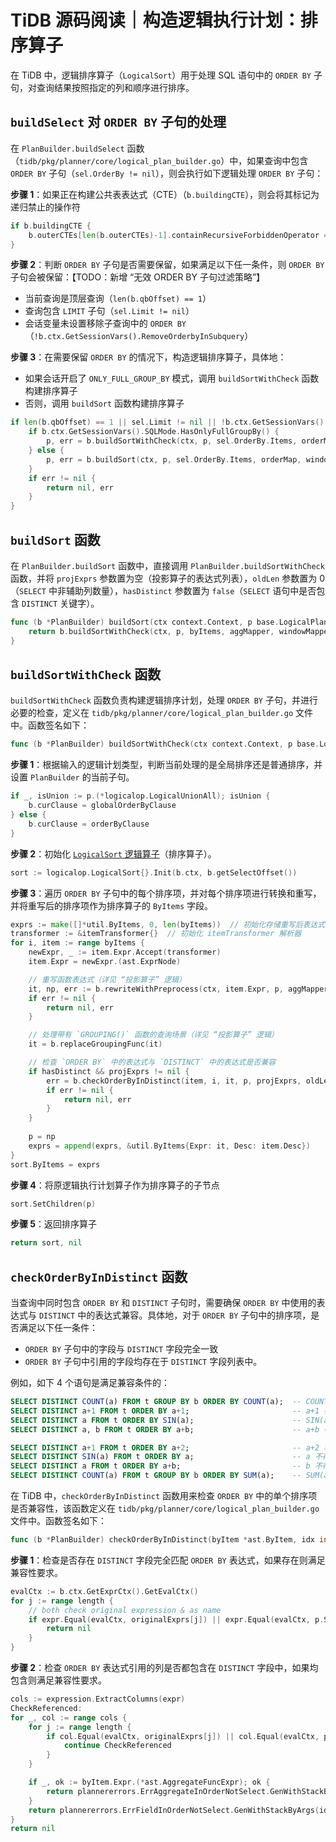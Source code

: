 # TiDB 源码阅读｜构造逻辑执行计划：排序算子

在 TiDB 中，逻辑排序算子（`LogicalSort`）用于处理 SQL 语句中的 `ORDER BY` 子句，对查询结果按照指定的列和顺序进行排序。

## `buildSelect` 对 `ORDER BY` 子句的处理

在 `PlanBuilder.buildSelect` 函数（`tidb/pkg/planner/core/logical_plan_builder.go`）中，如果查询中包含 `ORDER BY` 子句（`sel.OrderBy != nil`），则会执行如下逻辑处理 `ORDER BY` 子句：

**步骤 1**：如果正在构建公共表表达式（CTE）（`b.buildingCTE`），则会将其标记为递归禁止的操作符

```go
if b.buildingCTE {
    b.outerCTEs[len(b.outerCTEs)-1].containRecursiveForbiddenOperator = true
}
```

**步骤 2**：判断 `ORDER BY` 子句是否需要保留，如果满足以下任一条件，则 `ORDER BY` 子句会被保留：【TODO：新增 “无效 ORDER BY 子句过滤策略”】

- 当前查询是顶层查询（`len(b.qbOffset) == 1`）
- 查询包含 `LIMIT` 子句（`sel.Limit != nil`）
- 会话变量未设置移除子查询中的 `ORDER BY`（`!b.ctx.GetSessionVars().RemoveOrderbyInSubquery`）

**步骤 3**：在需要保留 `ORDER BY` 的情况下，构造逻辑排序算子，具体地：

- 如果会话开启了 `ONLY_FULL_GROUP_BY` 模式，调用 `buildSortWithCheck` 函数构建排序算子
- 否则，调用 `buildSort` 函数构建排序算子

```go
if len(b.qbOffset) == 1 || sel.Limit != nil || !b.ctx.GetSessionVars().RemoveOrderbyInSubquery {
    if b.ctx.GetSessionVars().SQLMode.HasOnlyFullGroupBy() {
        p, err = b.buildSortWithCheck(ctx, p, sel.OrderBy.Items, orderMap, windowMapper, projExprs, oldLen, sel.Distinct)
    } else {
        p, err = b.buildSort(ctx, p, sel.OrderBy.Items, orderMap, windowMapper)
    }
    if err != nil {
        return nil, err
    }
}
```

## `buildSort` 函数

在 `PlanBuilder.buildSort` 函数中，直接调用 `PlanBuilder.buildSortWithCheck` 函数，并将 `projExprs` 参数置为空（投影算子的表达式列表），`oldLen` 参数置为 0（`SELECT` 中非辅助列数量），`hasDistinct` 参数置为 `false`（`SELECT` 语句中是否包含 `DISTINCT` 关键字）。

```go
func (b *PlanBuilder) buildSort(ctx context.Context, p base.LogicalPlan, byItems []*ast.ByItem, aggMapper map[*ast.AggregateFuncExpr]int, windowMapper map[*ast.WindowFuncExpr]int) (*logicalop.LogicalSort, error) {
	return b.buildSortWithCheck(ctx, p, byItems, aggMapper, windowMapper, nil, 0, false)
}
```

## `buildSortWithCheck` 函数

`buildSortWithCheck` 函数负责构建逻辑排序计划，处理 `ORDER BY` 子句，并进行必要的检查，定义在 `tidb/pkg/planner/core/logical_plan_builder.go` 文件中。函数签名如下：

```go
func (b *PlanBuilder) buildSortWithCheck(ctx context.Context, p base.LogicalPlan, byItems []*ast.ByItem, aggMapper map[*ast.AggregateFuncExpr]int, windowMapper map[*ast.WindowFuncExpr]int, projExprs []expression.Expression, oldLen int, hasDistinct bool) (*logicalop.LogicalSort, error)
```

**步骤 1**：根据输入的逻辑计划类型，判断当前处理的是全局排序还是普通排序，并设置 `PlanBuilder` 的当前子句。

```go
if _, isUnion := p.(*logicalop.LogicalUnionAll); isUnion {
    b.curClause = globalOrderByClause
} else {
    b.curClause = orderByClause
}
```

**步骤 2**：初始化 [`LogicalSort` 逻辑算子](https://github.com/ChangxingJiang/db-notes/blob/main/TiDB%20%E6%BA%90%E7%A0%81%E9%98%85%E8%AF%BB/%E9%80%BB%E8%BE%91%E6%89%A7%E8%A1%8C%E8%AE%A1%E5%88%92%E8%8A%82%E7%82%B9.md#logicalsort%E6%8E%92%E5%BA%8F%E9%80%BB%E8%BE%91%E8%AE%A1%E5%88%92)（排序算子）。

```go
sort := logicalop.LogicalSort{}.Init(b.ctx, b.getSelectOffset())
```

**步骤 3**：遍历 `ORDER BY` 子句中的每个排序项，并对每个排序项进行转换和重写，并将重写后的排序项作为排序算子的 `ByItems` 字段。

```go
exprs := make([]*util.ByItems, 0, len(byItems))  // 初始化存储重写后表达式的列表
transformer := &itemTransformer{}  // 初始化 itemTransformer 解析器
for i, item := range byItems {
    newExpr, _ := item.Expr.Accept(transformer)
    item.Expr = newExpr.(ast.ExprNode)

    // 重写函数表达式（详见 “投影算子” 逻辑）
    it, np, err := b.rewriteWithPreprocess(ctx, item.Expr, p, aggMapper, windowMapper, true, nil)
    if err != nil {
        return nil, err
    }

    // 处理带有 `GROUPING()` 函数的查询场景（详见 “投影算子” 逻辑）
    it = b.replaceGroupingFunc(it)

    // 检查 `ORDER BY` 中的表达式与 `DISTINCT` 中的表达式是否兼容
    if hasDistinct && projExprs != nil {
        err = b.checkOrderByInDistinct(item, i, it, p, projExprs, oldLen)
        if err != nil {
            return nil, err
        }
    }
 
    p = np
    exprs = append(exprs, &util.ByItems{Expr: it, Desc: item.Desc})
}
sort.ByItems = exprs
```

**步骤 4**：将原逻辑执行计划算子作为排序算子的子节点

```go
sort.SetChildren(p)
```

**步骤 5**：返回排序算子

```go
return sort, nil
```

## `checkOrderByInDistinct` 函数

当查询中同时包含 `ORDER BY` 和 `DISTINCT` 子句时，需要确保 `ORDER BY` 中使用的表达式与 `DISTINCT` 中的表达式兼容。具体地，对于 `ORDER BY` 子句中的排序项，是否满足以下任一条件：

- `ORDER BY` 子句中的字段与 `DISTINCT` 字段完全一致
- `ORDER BY` 子句中引用的字段均存在于 `DISTINCT` 字段列表中。

例如，如下 4 个语句是满足兼容条件的：

```sql
SELECT DISTINCT COUNT(a) FROM t GROUP BY b ORDER BY COUNT(a);  -- COUNT(a) 存在
SELECT DISTINCT a+1 FROM t ORDER BY a+1;                       -- a+1 存在
SELECT DISTINCT a FROM t ORDER BY SIN(a);                      -- SIN(a) 中引用的 a 存在
SELECT DISTINCT a, b FROM t ORDER BY a+b;                      -- a+b 中引用的 a 和 b 均存在
```

```sql
SELECT DISTINCT a+1 FROM t ORDER BY a+2;                       -- a+2 和 a 均不存在
SELECT DISTINCT SIN(a) FROM t ORDER BY a;                      -- a 不存在
SELECT DISTINCT a FROM t ORDER BY a+b;                         -- b 不存在
SELECT DISTINCT COUNT(a) FROM t GROUP BY b ORDER BY SUM(a);    -- SUM(a) 和 a 均不存在
```

在 TiDB 中，`checkOrderByInDistinct` 函数用来检查 `ORDER BY` 中的单个排序项是否兼容性，该函数定义在 `tidb/pkg/planner/core/logical_plan_builder.go` 文件中。函数签名如下：

```go
func (b *PlanBuilder) checkOrderByInDistinct(byItem *ast.ByItem, idx int, expr expression.Expression, p base.LogicalPlan, originalExprs []expression.Expression, length int) error
```

**步骤 1**：检查是否存在 `DISTINCT` 字段完全匹配 `ORDER BY` 表达式，如果存在则满足兼容性要求。

```go
evalCtx := b.ctx.GetExprCtx().GetEvalCtx()
for j := range length {
    // both check original expression & as name
    if expr.Equal(evalCtx, originalExprs[j]) || expr.Equal(evalCtx, p.Schema().Columns[j]) {
        return nil
    }
}
```

**步骤 2**：检查 `ORDER BY` 表达式引用的列是否都包含在 `DISTINCT` 字段中，如果均包含则满足兼容性要求。

```go
cols := expression.ExtractColumns(expr)
CheckReferenced:
for _, col := range cols {
    for j := range length {
        if col.Equal(evalCtx, originalExprs[j]) || col.Equal(evalCtx, p.Schema().Columns[j]) {
            continue CheckReferenced
        }
    }

    if _, ok := byItem.Expr.(*ast.AggregateFuncExpr); ok {
        return plannererrors.ErrAggregateInOrderNotSelect.GenWithStackByArgs(idx+1, "DISTINCT")
    }
    return plannererrors.ErrFieldInOrderNotSelect.GenWithStackByArgs(idx+1, col.OrigName, "DISTINCT")
}
return nil
```
